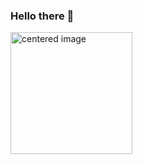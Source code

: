 ### Hello there 👋
<img src = https://media.giphy.com/media/20NLMBm0BkUOwNljwv/giphy.gif height = "195px" alt="centered image">
